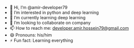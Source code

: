 - 👋 Hi, I’m @amir-developer79
- 👀 I’m interested in python and deep learning
- 🌱 I’m currently learning deep learning
- 💞️ I’m looking to collaborate on company
- 📫 How to reach me: developer.amir.hossein79@gmail.com
- 😄 Pronouns: his/him
- ⚡ Fun fact: Learning everything

<!---
amir-developer79/amir-developer79 is a ✨ special ✨ repository because its `README.md` (this file) appears on your GitHub profile.
You can click the Preview link to take a look at your changes.
--->
